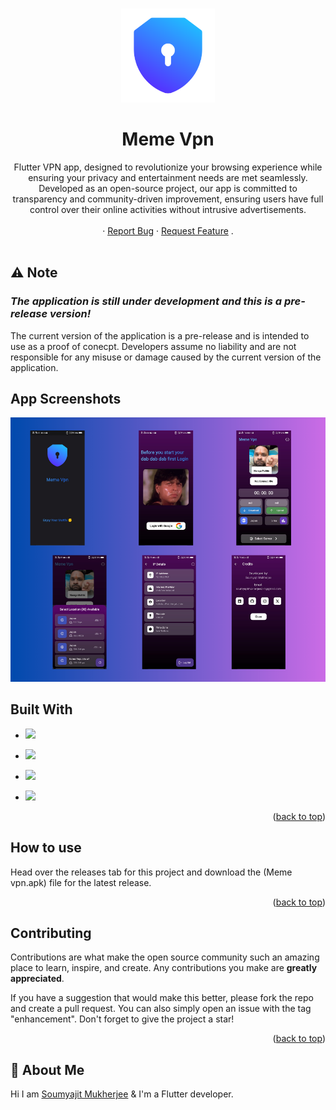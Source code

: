 <a name="readme-top"></a>

<br />
<div align="center">
<img src="assets/images/vpn.png" width="150">
  <h1 align="center">Meme Vpn </h1>

  <p align="center">
     Flutter VPN app, designed to revolutionize your browsing experience while ensuring your privacy and entertainment needs are met seamlessly. Developed as an open-source project, our app is committed to transparency and community-driven improvement, ensuring users have full control over their online activities without intrusive advertisements.
    <br />
    <br />
    <a ></a>
    ·
    <a href="https://github.com/Sm69mu/meme_vpn/issues">Report Bug</a>
    ·
    <a href="https://github.com/Sm69mu/meme_vpn/issues">Request Feature</a>
    .
    <br />
    <br />
  </p>
</div>


## ⚠ Note

### *The application is still under development and this is a pre-release version!*

The current version of the application is a pre-release and is intended to use as a proof of conecpt. Developers assume no liability and are not responsible for any misuse or damage caused by the current version of the application.

## App Screenshots



<img src="assets/images/readme.png" width="600">  



## Built With

* <a href="https://flutter.dev" > <img src="https://user-images.githubusercontent.com/70502672/191479981-90008429-439c-42e3-b5e0-f9fff37c09aa.png" height="50"> </a>

* <a href="https://firebase.google.com/" > <img src="https://user-images.githubusercontent.com/70502672/191481355-c9c9c148-2d75-4948-85e1-c8a4708d4036.png" height="50"> </a>

* <a href="https://www.vpngate.net/en/" > <img src="https://www.vpngate.net/en/images/top.jpg" height="50"> </a>

* <a href="https://ip-api.com/" > <img src="https://ip-api.com/docs/static/logo.png" height="40"> </a>

<p align="right">(<a href="#readme-top">back to top</a>)</p>

## How to use

Head over the releases tab for this project and download the (Meme vpn.apk) file for the latest release.

<p align="right">(<a href="#readme-top">back to top</a>)</p>

## Contributing

Contributions are what make the open source community such an amazing place to learn, inspire, and create. Any contributions you make are **greatly appreciated**.

If you have a suggestion that would make this better, please fork the repo and create a pull request. You can also simply open an issue with the tag "enhancement".
Don't forget to give the project a star!

<p align="right">(<a href="#readme-top">back to top</a>)</p>

## 🚀 About Me

Hi I am [Soumyajit Mukherjee](https://github.com/Sm69mu) & I'm a Flutter developer.


